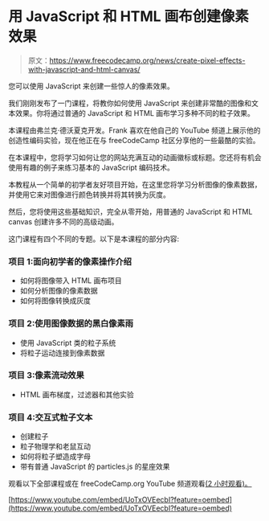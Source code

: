 # 用 JavaScript 和 HTML 画布创建像素效果

> 原文：<https://www.freecodecamp.org/news/create-pixel-effects-with-javascript-and-html-canvas/>

您可以使用 JavaScript 来创建一些惊人的像素效果。

我们刚刚发布了一门课程，将教你如何使用 JavaScript 来创建非常酷的图像和文本效果。你将通过普通的 JavaScript 和 HTML 画布学习多种不同的粒子效果。

本课程由弗兰克·德沃夏克开发。Frank 喜欢在他自己的 YouTube 频道上展示他的创造性编码实验，现在他正在与 freeCodeCamp 社区分享他的一些最酷的实验。

在本课程中，您将学习如何让您的网站充满互动的动画徽标或标题。您还将有机会使用有趣的例子来练习基本的 JavaScript 编码技术。

本教程从一个简单的初学者友好项目开始，在这里您将学习分析图像的像素数据，并使用它来对图像进行颜色转换并将其转换为灰度。

然后，您将使用这些基础知识，完全从零开始，用普通的 JavaScript 和 HTML canvas 创建许多不同的高级动画。

这门课程有四个不同的专题。以下是本课程的部分内容:

### 项目 1:面向初学者的像素操作介绍

*   如何将图像带入 HTML 画布项目
*   如何分析图像的像素数据
*   如何将图像转换成灰度

### 项目 2:使用图像数据的黑白像素雨

*   使用 JavaScript 类的粒子系统
*   将粒子运动连接到像素数据

### 项目 3:像素流动效果

*   HTML 画布梯度，过滤器和其他实验

### 项目 4:交互式粒子文本

*   创建粒子
*   粒子物理学和老鼠互动
*   如何将粒子塑造成字母
*   带有普通 JavaScript 的 particles.js 的星座效果

观看以下全部课程或在 freeCodeCamp.org YouTube 频道观看[(2 小时观看)。](https://youtu.be/UoTxOVEecbI)

[https://www.youtube.com/embed/UoTxOVEecbI?feature=oembed](https://www.youtube.com/embed/UoTxOVEecbI?feature=oembed)